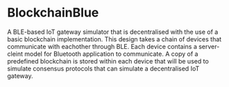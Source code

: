 # BlockchainBlue
A BLE-based IoT gateway simulator that is decentralised with the use of a basic blockchain implementation. This design takes a chain of devices that communicate with eachother through BLE. Each device contains a server-cleint model for Bluetooth application to communicate. A copy of a predefined blockchain is stored within each device that will be used to simulate consensus protocols that can simulate a decentralised IoT gateway.    
